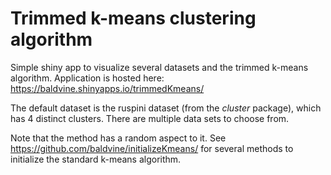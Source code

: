 # Trimmed k-means clustering algorithm

Simple shiny app to visualize several datasets and the trimmed k-means algorithm. Application is hosted here: <a href="https://baldvine.shinyapps.io/trimmedKmeans/" target="_blank">https://baldvine.shinyapps.io/trimmedKmeans/</a>

The default dataset is the ruspini dataset (from the *cluster* package), which has 4 distinct clusters. There are multiple data sets to choose from. 

Note that the method has a random aspect to it. See <a href="https://github.com/baldvine/initializeKmeans/" target="_blank">https://github.com/baldvine/initializeKmeans/</a> for several methods to initialize the standard k-means algorithm.

